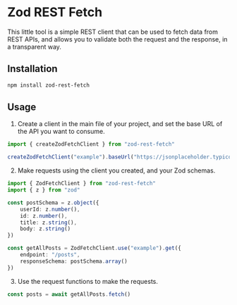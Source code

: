 # Zod REST Fetch

This little tool is a simple REST client that can be used to fetch data from REST APIs, and allows you to validate both the request and the response, in a transparent way.

## Installation

```bash
npm install zod-rest-fetch
```

## Usage

1. Create a client in the main file of your project, and set the base URL of the API you want to consume.

```typescript
import { createZodFetchClient } from "zod-rest-fetch"

createZodFetchClient("example").baseUrl("https://jsonplaceholder.typicode.com")
```

2. Make requests using the client you created, and your Zod schemas.

```typescript
import { ZodFetchClient } from "zod-rest-fetch"
import { z } from "zod"

const postSchema = z.object({
	userId: z.number(),
	id: z.number(),
	title: z.string(),
	body: z.string()
})

const getAllPosts = ZodFetchClient.use("example").get({
	endpoint: "/posts",
	responseSchema: postSchema.array()
})
```

3. Use the request functions to make the requests.

```typescript
const posts = await getAllPosts.fetch()
```